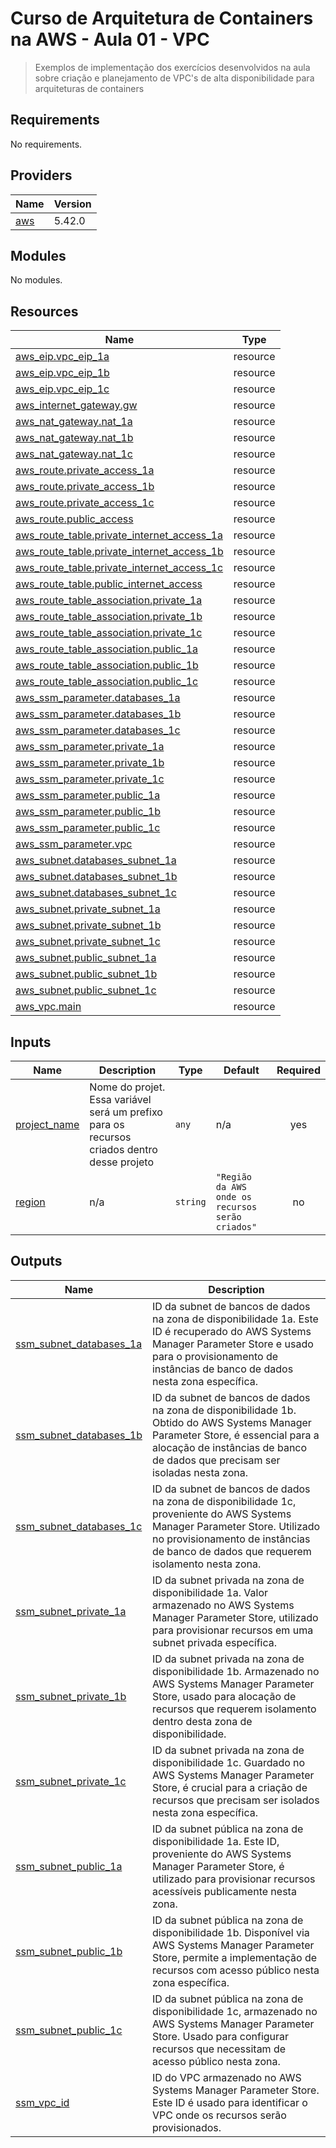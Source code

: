 <!-- BEGIN_TF_DOCS -->
# Curso de Arquitetura de Containers na AWS - Aula 01 - VPC

> Exemplos de implementação dos exercícios desenvolvidos na aula sobre criação e planejamento de VPC's de alta disponibilidade para arquiteturas de containers

## Requirements

No requirements.

## Providers

| Name | Version |
|------|---------|
| <a name="provider_aws"></a> [aws](#provider\_aws) | 5.42.0 |

## Modules

No modules.

## Resources

| Name | Type |
|------|------|
| [aws_eip.vpc_eip_1a](https://registry.terraform.io/providers/hashicorp/aws/latest/docs/resources/eip) | resource |
| [aws_eip.vpc_eip_1b](https://registry.terraform.io/providers/hashicorp/aws/latest/docs/resources/eip) | resource |
| [aws_eip.vpc_eip_1c](https://registry.terraform.io/providers/hashicorp/aws/latest/docs/resources/eip) | resource |
| [aws_internet_gateway.gw](https://registry.terraform.io/providers/hashicorp/aws/latest/docs/resources/internet_gateway) | resource |
| [aws_nat_gateway.nat_1a](https://registry.terraform.io/providers/hashicorp/aws/latest/docs/resources/nat_gateway) | resource |
| [aws_nat_gateway.nat_1b](https://registry.terraform.io/providers/hashicorp/aws/latest/docs/resources/nat_gateway) | resource |
| [aws_nat_gateway.nat_1c](https://registry.terraform.io/providers/hashicorp/aws/latest/docs/resources/nat_gateway) | resource |
| [aws_route.private_access_1a](https://registry.terraform.io/providers/hashicorp/aws/latest/docs/resources/route) | resource |
| [aws_route.private_access_1b](https://registry.terraform.io/providers/hashicorp/aws/latest/docs/resources/route) | resource |
| [aws_route.private_access_1c](https://registry.terraform.io/providers/hashicorp/aws/latest/docs/resources/route) | resource |
| [aws_route.public_access](https://registry.terraform.io/providers/hashicorp/aws/latest/docs/resources/route) | resource |
| [aws_route_table.private_internet_access_1a](https://registry.terraform.io/providers/hashicorp/aws/latest/docs/resources/route_table) | resource |
| [aws_route_table.private_internet_access_1b](https://registry.terraform.io/providers/hashicorp/aws/latest/docs/resources/route_table) | resource |
| [aws_route_table.private_internet_access_1c](https://registry.terraform.io/providers/hashicorp/aws/latest/docs/resources/route_table) | resource |
| [aws_route_table.public_internet_access](https://registry.terraform.io/providers/hashicorp/aws/latest/docs/resources/route_table) | resource |
| [aws_route_table_association.private_1a](https://registry.terraform.io/providers/hashicorp/aws/latest/docs/resources/route_table_association) | resource |
| [aws_route_table_association.private_1b](https://registry.terraform.io/providers/hashicorp/aws/latest/docs/resources/route_table_association) | resource |
| [aws_route_table_association.private_1c](https://registry.terraform.io/providers/hashicorp/aws/latest/docs/resources/route_table_association) | resource |
| [aws_route_table_association.public_1a](https://registry.terraform.io/providers/hashicorp/aws/latest/docs/resources/route_table_association) | resource |
| [aws_route_table_association.public_1b](https://registry.terraform.io/providers/hashicorp/aws/latest/docs/resources/route_table_association) | resource |
| [aws_route_table_association.public_1c](https://registry.terraform.io/providers/hashicorp/aws/latest/docs/resources/route_table_association) | resource |
| [aws_ssm_parameter.databases_1a](https://registry.terraform.io/providers/hashicorp/aws/latest/docs/resources/ssm_parameter) | resource |
| [aws_ssm_parameter.databases_1b](https://registry.terraform.io/providers/hashicorp/aws/latest/docs/resources/ssm_parameter) | resource |
| [aws_ssm_parameter.databases_1c](https://registry.terraform.io/providers/hashicorp/aws/latest/docs/resources/ssm_parameter) | resource |
| [aws_ssm_parameter.private_1a](https://registry.terraform.io/providers/hashicorp/aws/latest/docs/resources/ssm_parameter) | resource |
| [aws_ssm_parameter.private_1b](https://registry.terraform.io/providers/hashicorp/aws/latest/docs/resources/ssm_parameter) | resource |
| [aws_ssm_parameter.private_1c](https://registry.terraform.io/providers/hashicorp/aws/latest/docs/resources/ssm_parameter) | resource |
| [aws_ssm_parameter.public_1a](https://registry.terraform.io/providers/hashicorp/aws/latest/docs/resources/ssm_parameter) | resource |
| [aws_ssm_parameter.public_1b](https://registry.terraform.io/providers/hashicorp/aws/latest/docs/resources/ssm_parameter) | resource |
| [aws_ssm_parameter.public_1c](https://registry.terraform.io/providers/hashicorp/aws/latest/docs/resources/ssm_parameter) | resource |
| [aws_ssm_parameter.vpc](https://registry.terraform.io/providers/hashicorp/aws/latest/docs/resources/ssm_parameter) | resource |
| [aws_subnet.databases_subnet_1a](https://registry.terraform.io/providers/hashicorp/aws/latest/docs/resources/subnet) | resource |
| [aws_subnet.databases_subnet_1b](https://registry.terraform.io/providers/hashicorp/aws/latest/docs/resources/subnet) | resource |
| [aws_subnet.databases_subnet_1c](https://registry.terraform.io/providers/hashicorp/aws/latest/docs/resources/subnet) | resource |
| [aws_subnet.private_subnet_1a](https://registry.terraform.io/providers/hashicorp/aws/latest/docs/resources/subnet) | resource |
| [aws_subnet.private_subnet_1b](https://registry.terraform.io/providers/hashicorp/aws/latest/docs/resources/subnet) | resource |
| [aws_subnet.private_subnet_1c](https://registry.terraform.io/providers/hashicorp/aws/latest/docs/resources/subnet) | resource |
| [aws_subnet.public_subnet_1a](https://registry.terraform.io/providers/hashicorp/aws/latest/docs/resources/subnet) | resource |
| [aws_subnet.public_subnet_1b](https://registry.terraform.io/providers/hashicorp/aws/latest/docs/resources/subnet) | resource |
| [aws_subnet.public_subnet_1c](https://registry.terraform.io/providers/hashicorp/aws/latest/docs/resources/subnet) | resource |
| [aws_vpc.main](https://registry.terraform.io/providers/hashicorp/aws/latest/docs/resources/vpc) | resource |

## Inputs

| Name | Description | Type | Default | Required |
|------|-------------|------|---------|:--------:|
| <a name="input_project_name"></a> [project\_name](#input\_project\_name) | Nome do projet. Essa variável será um prefixo para os recursos criados dentro desse projeto | `any` | n/a | yes |
| <a name="input_region"></a> [region](#input\_region) | n/a | `string` | `"Região da AWS onde os recursos serão criados"` | no |

## Outputs

| Name | Description |
|------|-------------|
| <a name="output_ssm_subnet_databases_1a"></a> [ssm\_subnet\_databases\_1a](#output\_ssm\_subnet\_databases\_1a) | ID da subnet de bancos de dados na zona de disponibilidade 1a. Este ID é recuperado do AWS Systems Manager Parameter Store e usado para o provisionamento de instâncias de banco de dados nesta zona específica. |
| <a name="output_ssm_subnet_databases_1b"></a> [ssm\_subnet\_databases\_1b](#output\_ssm\_subnet\_databases\_1b) | ID da subnet de bancos de dados na zona de disponibilidade 1b. Obtido do AWS Systems Manager Parameter Store, é essencial para a alocação de instâncias de banco de dados que precisam ser isoladas nesta zona. |
| <a name="output_ssm_subnet_databases_1c"></a> [ssm\_subnet\_databases\_1c](#output\_ssm\_subnet\_databases\_1c) | ID da subnet de bancos de dados na zona de disponibilidade 1c, proveniente do AWS Systems Manager Parameter Store. Utilizado no provisionamento de instâncias de banco de dados que requerem isolamento nesta zona. |
| <a name="output_ssm_subnet_private_1a"></a> [ssm\_subnet\_private\_1a](#output\_ssm\_subnet\_private\_1a) | ID da subnet privada na zona de disponibilidade 1a. Valor armazenado no AWS Systems Manager Parameter Store, utilizado para provisionar recursos em uma subnet privada específica. |
| <a name="output_ssm_subnet_private_1b"></a> [ssm\_subnet\_private\_1b](#output\_ssm\_subnet\_private\_1b) | ID da subnet privada na zona de disponibilidade 1b. Armazenado no AWS Systems Manager Parameter Store, usado para alocação de recursos que requerem isolamento dentro desta zona de disponibilidade. |
| <a name="output_ssm_subnet_private_1c"></a> [ssm\_subnet\_private\_1c](#output\_ssm\_subnet\_private\_1c) | ID da subnet privada na zona de disponibilidade 1c. Guardado no AWS Systems Manager Parameter Store, é crucial para a criação de recursos que precisam ser isolados nesta zona específica. |
| <a name="output_ssm_subnet_public_1a"></a> [ssm\_subnet\_public\_1a](#output\_ssm\_subnet\_public\_1a) | ID da subnet pública na zona de disponibilidade 1a. Este ID, proveniente do AWS Systems Manager Parameter Store, é utilizado para provisionar recursos acessíveis publicamente nesta zona. |
| <a name="output_ssm_subnet_public_1b"></a> [ssm\_subnet\_public\_1b](#output\_ssm\_subnet\_public\_1b) | ID da subnet pública na zona de disponibilidade 1b. Disponível via AWS Systems Manager Parameter Store, permite a implementação de recursos com acesso público nesta zona específica. |
| <a name="output_ssm_subnet_public_1c"></a> [ssm\_subnet\_public\_1c](#output\_ssm\_subnet\_public\_1c) | ID da subnet pública na zona de disponibilidade 1c, armazenado no AWS Systems Manager Parameter Store. Usado para configurar recursos que necessitam de acesso público nesta zona. |
| <a name="output_ssm_vpc_id"></a> [ssm\_vpc\_id](#output\_ssm\_vpc\_id) | ID do VPC armazenado no AWS Systems Manager Parameter Store. Este ID é usado para identificar o VPC onde os recursos serão provisionados. |
<!-- END_TF_DOCS -->